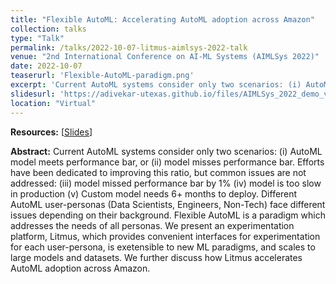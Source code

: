 ```yaml
---
title: "Flexible AutoML: Accelerating AutoML adoption across Amazon"
collection: talks
type: "Talk"
permalink: /talks/2022-10-07-litmus-aimlsys-2022-talk
venue: "2nd International Conference on AI-ML Systems (AIMLSys 2022)"
date: 2022-10-07
teaserurl: 'Flexible-AutoML-paradigm.png'
excerpt: 'Current AutoML systems consider only two scenarios: (i) AutoML model meets performance bar, or (ii) model misses performance bar. Efforts have been dedicated to improving this ratio, but common issues are not addressed: (iii) model missed performance bar by 1% (iv) model is too slow in production (v) Custom model needs 6+ months to deploy. Different AutoML user-personas (Data Scientists, Engineers, Non-Tech) face different issues depending on their background. Flexible AutoML is a paradigm which addresses the needs of all personas. We present an experimentation platform, Litmus, which provides convenient interfaces for experimentation for each user-persona, is exetensible to new ML paradigms, and scales to large models and datasets. We further discuss how Litmus accelerates AutoML adoption across Amazon.'
slidesurl: 'https://adivekar-utexas.github.io/files/AIMLSys_2022_demo_vF.pdf'
location: "Virtual"
---
```


**Resources:** [[Slides](https://adivekar-utexas.github.io/files/AIMLSys_2022_demo_vF.pdf)]

**Abstract:**
Current AutoML systems consider only two scenarios: (i) AutoML model meets performance bar, or (ii) model misses performance bar. Efforts have been dedicated to improving this ratio, but common issues are not addressed: (iii) model missed performance bar by 1% (iv) model is too slow in production (v) Custom model needs 6+ months to deploy. Different AutoML user-personas (Data Scientists, Engineers, Non-Tech) face different issues depending on their background. Flexible AutoML is a paradigm which addresses the needs of all personas. We present an experimentation platform, Litmus, which provides convenient interfaces for experimentation for each user-persona, is exetensible to new ML paradigms, and scales to large models and datasets. We further discuss how Litmus accelerates AutoML adoption across Amazon.
